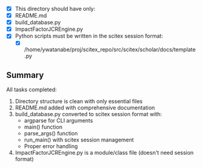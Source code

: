 <!-- ---
!-- Timestamp: 2025-10-12 02:26:58
!-- Author: ywatanabe
!-- File: /home/ywatanabe/proj/scitex_repo/src/scitex/scholar/impact_factor/jcr/TODO.md
!-- --- -->


- [x] This directory should have only:
- [x] README.md
- [x] build_database.py
- [x] ImpactFactorJCREngine.py
- [x] Python scripts must be written in the scitex session format:
  - [x] /home/ywatanabe/proj/scitex_repo/src/scitex/scholar/docs/template.py

## Summary

All tasks completed:
1. Directory structure is clean with only essential files
2. README.md added with comprehensive documentation
3. build_database.py converted to scitex session format with:
   - argparse for CLI arguments
   - main() function
   - parse_args() function
   - run_main() with scitex session management
   - Proper error handling
4. ImpactFactorJCREngine.py is a module/class file (doesn't need session format)

<!-- EOF -->